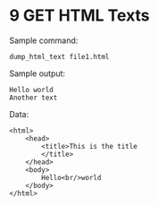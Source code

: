 # 9 GET HTML Texts

Sample command:

    dump_html_text file1.html

Sample output:

    Hello world
    Another text

Data:

    <html>
        <head>
            <title>This is the title
            </title>
        </head>
        <body>
            Hello<br/>world
        </body>
    </html>
